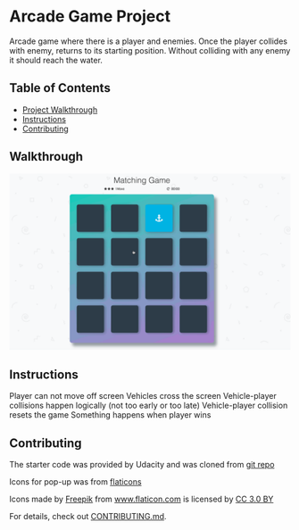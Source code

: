 # Arcade Game Project

Arcade game where there is a player and enemies. Once the player collides with enemy, returns to its starting position. Without colliding with any enemy it should reach the water.

## Table of Contents

* [Project Walkthrough](#project-walkthrough)
* [Instructions](#instructions)
* [Contributing](#contributing)

## Walkthrough

<img src="https://github.com/div88/memory-game/blob/master/memoryGame.gif" alt="memoryGame walkthrough" />

## Instructions

Player can not move off screen
Vehicles cross the screen
Vehicle-player collisions happen logically (not too early or too late)
Vehicle-player collision resets the game
Something happens when player wins

## Contributing

The starter code was provided by Udacity and was cloned from [git repo](https://github.com/udacity/frontend-nanodegree-arcade-game)

Icons for pop-up was from [flaticons](https://www.flaticon.com/) 

<div>Icons made by <a href="http://www.freepik.com" title="Freepik">Freepik</a> from <a href="https://www.flaticon.com/" title="Flaticon">www.flaticon.com</a> is licensed by <a href="http://creativecommons.org/licenses/by/3.0/" title="Creative Commons BY 3.0" target="_blank">CC 3.0 BY</a></div>

For details, check out [CONTRIBUTING.md](CONTRIBUTING.md).
